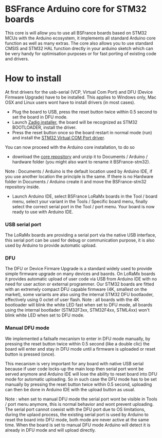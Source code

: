 # BSFrance Arduino core for STM32 boards

This core is will allow you to use all BSFrance boards based on STM32 MCUs with the Arduino ecosystem, it implements all standard Arduino core function as well as many extras. The core also allows you to use standard CMSIS and STM32 HAL function drectly in your arduino sketch which can be very handy for optimisation purposes or for fast porting of existing code and drivers.

# How to install

At first drivers for the usb-serial (VCP, Virtual Com Port) and DFU (Device Firmware Upgrade) have to be installed. This applies to Windows only, Mac OSX and Linux users wont have to install drivers (in most cases).

  - Plug the board to USB, press the reset button twice within 0.5 second to set the board in DFU mode.
  - Launch [Zadig installer](https://github.com/BSFrance/BSFrance-stm32/raw/master/stm32/tools/win/drivers/zadig-2.3.exe), the board will be recognized as STM32 BOOTLOADER, install the driver.
  - Press the reset button once so the board restart in normal mode (run) and install the [STM32 Virtual COM Port driver](https://github.com/BSFrance/BSFrance-stm32/raw/master/stm32/tools/win/drivers/Virtual%20Com%20port%20driver%20V1.4.0.msi).

You can now proceed with the Arduino core installation, to do so
  - download the [core repository](https://github.com/BSFrance/BSFrance-stm32/archive/master.zip) and unzip it to Documents / Arduino / hardware folder (you might also want to rename it BSFrance-stm32).

Note : Documents / Arduino is the default location used by Arduino IDE, if you use another location the principle is the same. If there is no Hardware folder in Documents / Arduino create it and move the BSFrance-stm32 repository inside.

  - Launch Arduino IDE, select BSFrance LoRaMx boards in the Tool / board menu, select your variant in the Tools / Specific board menu, finally select the correct serial port in the Tool / port menu. Your board is now ready to use with Arduino IDE.

### USB serial port

The LoRaMx boards are providing a serial port via the native USB interface, this serial port can be used for debug or communication purpose, it is also used by Arduino to provide automatic upload.

### DFU

The DFU or Device Firmare Upgrade is a standard widely used to provide simple firmware upgrade on many devices and baords. On LoRaMx boards it provides automatic upload of user code via USB from Arduino IDE with no need for user action or external programmer.
Our STM32 boards are fitted with an extremely compact DFU capable firmware (4K, smallest on the market), some variants are also using the internal STM32 DFU bootlaoder, effectively using 0 octet of user flash.
Note : all boards with the 4K bootloader will blink the white LED fast when set to DFU mode, all boards using the internal bootlader (STM32F3xx, STM32F4xx, STML4xx) won't blink white LED when set to DFU mode.


### Manual DFU mode

We implemented a failsafe mecanism to enter in DFU mode manually, by pressing the reset button twice within 0.5 second (like a double clic) the board will enter and stay in DFU mode until a firmware is uploaded or reset button is pressed (once).

This mecanism is very important for any board with native USB serial because if user code locks-up the main loop then serial port wont be served anymore and Arduino IDE will lose the ability to reset board into DFU mode for automatic uploading.
So in such case the DFU mode has to be set manually by pressing the reset button twice within 0.5 second, uploading can then be done in Arduino IDE with the upload button as usual.

Note : when set to manual DFU mode the serial port wont be visible in Tools / port menu anymore, this is normal behavior and wont prevent uploading. The serial port cannot coexist with the DFU port due to OS limitations, during the uplaod process, the existing serial port is used by Arduino to reset the board into DFU mode, both mode are never active at the same time. When the board is set to manual DFU mode Arduino will detect it is already in DFU mode and will upload directly.
